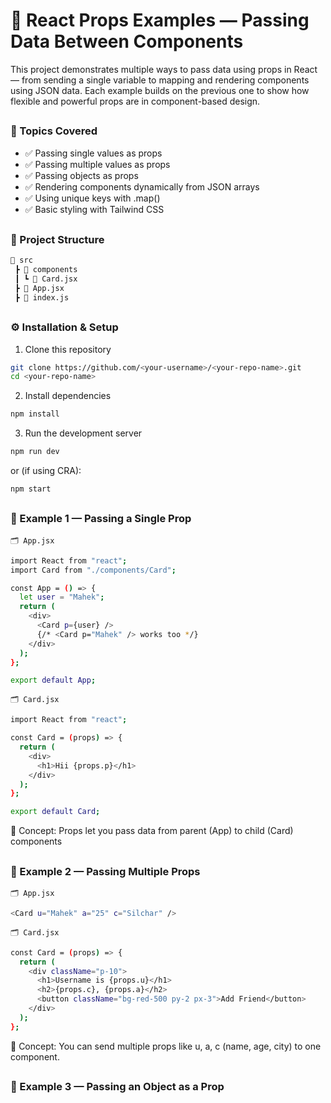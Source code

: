 # 🎯 React Props Examples — Passing Data Between Components

This project demonstrates multiple ways to pass data using props in React — from sending a single variable to mapping and rendering components using JSON data.
Each example builds on the previous one to show how flexible and powerful props are in component-based design.

##

<h3>📘 Topics Covered</h3>

- ✅ Passing single values as props
- ✅ Passing multiple values as props
- ✅ Passing objects as props
- ✅ Rendering components dynamically from JSON arrays
- ✅ Using unique keys with .map()
- ✅ Basic styling with Tailwind CSS

##

<h3>🧱 Project Structure</h3>

```bash
📁 src
 ┣ 📁 components
 ┃ ┗ 📄 Card.jsx
 ┣ 📄 App.jsx
 ┣ 📄 index.js
```

##

<h3>⚙️ Installation & Setup</h3>

1. Clone this repository
```bash
git clone https://github.com/<your-username>/<your-repo-name>.git
cd <your-repo-name>
```

2. Install dependencies
```bash
npm install
```

3. Run the development server
```bash
npm run dev
```

or (if using CRA):
```bash
npm start
```

##

<h3>🧩 Example 1 — Passing a Single Prop</h3>

``
🗂️ App.jsx
``

```bash
import React from "react";
import Card from "./components/Card";

const App = () => {
  let user = "Mahek";
  return (
    <div>
      <Card p={user} />
      {/* <Card p="Mahek" /> works too */}
    </div>
  );
};

export default App;
```

``
🗂️ Card.jsx
``

```bash
import React from "react";

const Card = (props) => {
  return (
    <div>
      <h1>Hii {props.p}</h1>
    </div>
  );
};

export default Card;
```
🧠 Concept: Props let you pass data from parent (App) to child (Card) components

##

<h3>🧩 Example 2 — Passing Multiple Props</h3>

``
🗂️ App.jsx
``

```bash
<Card u="Mahek" a="25" c="Silchar" />
```

``
🗂️ Card.jsx
``

```bash
const Card = (props) => {
  return (
    <div className="p-10">
      <h1>Username is {props.u}</h1>
      <h2>{props.c}, {props.a}</h2>
      <button className="bg-red-500 py-2 px-3">Add Friend</button>
    </div>
  );
};
```

🧠 Concept: You can send multiple props like u, a, c (name, age, city) to one component.

##

<h3>🧩 Example 3 — Passing an Object as a Prop</h3>
